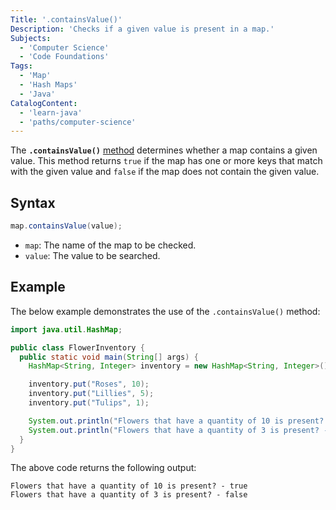 ```yaml
---
Title: '.containsValue()'
Description: 'Checks if a given value is present in a map.'
Subjects:
  - 'Computer Science'
  - 'Code Foundations'
Tags:
  - 'Map'
  - 'Hash Maps'
  - 'Java'
CatalogContent:
  - 'learn-java'
  - 'paths/computer-science'
---
```


The **`.containsValue()`** [method](https://www.codecademy.com/resources/docs/java/methods) determines whether a map contains a given value. This method returns `true` if the map has one or more keys that match with the given value and `false` if the map does not contain the given value.

## Syntax

```java
map.containsValue(value);
```

- `map`: The name of the map to be checked.
- `value`: The value to be searched.

## Example

The below example demonstrates the use of the `.containsValue()` method:

```java
import java.util.HashMap;

public class FlowerInventory {
  public static void main(String[] args) {
    HashMap<String, Integer> inventory = new HashMap<String, Integer>();

    inventory.put("Roses", 10);
    inventory.put("Lillies", 5);
    inventory.put("Tulips", 1);

    System.out.println("Flowers that have a quantity of 10 is present? - " + inventory.containsValue(10));
    System.out.println("Flowers that have a quantity of 3 is present? - " + inventory.containsValue(0));
  }
}
```

The above code returns the following output:

```shell
Flowers that have a quantity of 10 is present? - true
Flowers that have a quantity of 3 is present? - false
```
